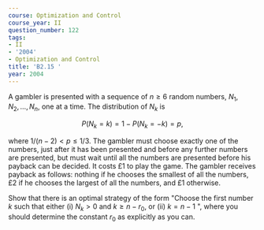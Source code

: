 ```yaml
---
course: Optimization and Control
course_year: II
question_number: 122
tags:
- II
- '2004'
- Optimization and Control
title: 'B2.15 '
year: 2004
---
```



A gambler is presented with a sequence of $n \geqslant 6$ random numbers, $N_{1}, N_{2}, \ldots, N_{n}$, one at a time. The distribution of $N_{k}$ is

$$P\left(N_{k}=k\right)=1-P\left(N_{k}=-k\right)=p,$$

where $1 /(n-2)<p \leq 1 / 3$. The gambler must choose exactly one of the numbers, just after it has been presented and before any further numbers are presented, but must wait until all the numbers are presented before his payback can be decided. It costs $£ 1$ to play the game. The gambler receives payback as follows: nothing if he chooses the smallest of all the numbers, $£ 2$ if he chooses the largest of all the numbers, and $£ 1$ otherwise.

Show that there is an optimal strategy of the form "Choose the first number $k$ such that either (i) $N_{k}>0$ and $k \geq n-r_{0}$, or (ii) $k=n-1$ ", where you should determine the constant $r_{0}$ as explicitly as you can.